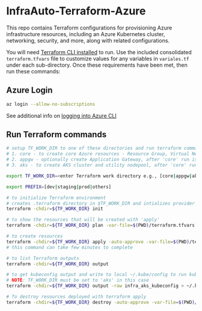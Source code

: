 # InfraAuto-Terraform-Azure
This repo contains Terraform configurations for provisioning Azure infrastructure resources, including an Azure Kubernetes cluster, networking, security, and more, along with related configurations.
    
You will need [Terraform CLI installed](https://developer.hashicorp.com/terraform/tutorials/aws-get-started/install-cli) to run. Use the included consolidated `terraform.tfvars` file to customize values for any variables in `variales.tf` under each sub-directory. Once these requirements have been met, then run these commands:

## Azure Login

```bash
az login --allow-no-subscriptions
```
See additional info on [logging into Azure CLI](https://registry.terraform.io/providers/hashicorp/azuread/latest/docs/guides/azure_cli#logging-into-the-azure-cli)

## Run Terraform commands
```bash
# setup TF_WORK_DIR to one of these directories and run terraform commands below
# 1. core - to create core Azure resources - Resource Group, Virtual Network and optionally, Container Registry
# 2. appgw - optionally create Application Gateway, after 'core' run is successful
# 3. aks - to create AKS cluster and utility nodepool, after 'core' run is successful

export TF_WORK_DIR=<enter Terraform work directory e.g., [core|appgw|aks] >

export PREFIX=[dev|staging|prod|others]

# to initialize Terraform environment
# creates .terraform directory in $TF_WORK_DIR and intializes provider modules and plugins
terraform -chdir=${TF_WORK_DIR} init

# to show the resources that will be created with 'apply' 
terraform -chdir=${TF_WORK_DIR} plan -var-file=$(PWD)/terraform.tfvars -var="prefix=${PREFIX}"

# to create resources
terraform -chdir=${TF_WORK_DIR} apply -auto-approve -var-file=$(PWD)/terraform.tfvars -var="prefix=${PREFIX}"
# this command can take few minutes to complete

# to list Terraform outputs
terraform -chdir=${TF_WORK_DIR} output

# to get kubeconfig output and write to local ~/.kube/config to run kubectl commands
# NOTE: TF_WORK_DIR must be set to 'aks' in this case
terraform -chdir=${TF_WORK_DIR} output -raw infra_aks_kubeconfig > ~/.kube/config

# To destroy resources deployed with terraform apply
terraform -chdir=${TF_WORK_DIR} destroy -auto-approve -var-file=$(PWD)/terraform.tfvars -var="prefix=${PREFIX}"

```
